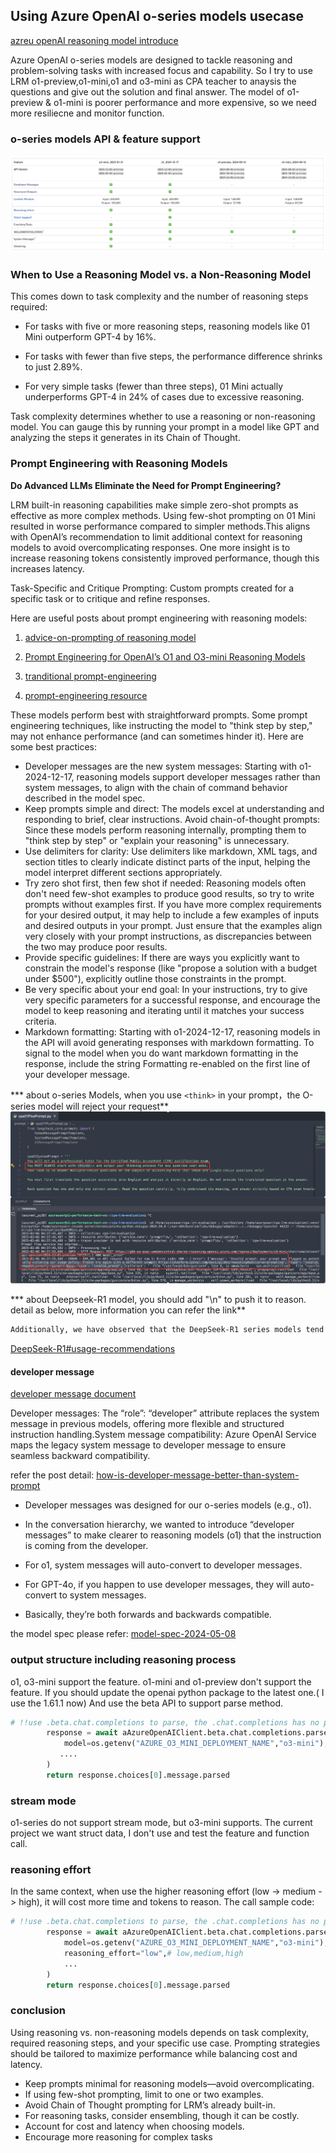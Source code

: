 ## Using Azure OpenAI o-series models usecase

[azreu openAI reasoning model introduce](https://learn.microsoft.com/en-us/azure/ai-services/openai/how-to/reasoning?tabs=python-secure)

Azure OpenAI o-series models are designed to tackle reasoning and problem-solving tasks with increased focus and capability.
So I try to use LRM o1-preview,o1-mini,o1 and o3-mini as CPA teacher to anaysis the questions and give out the solution and final answer.
The model of o1-preview & o1-mini is poorer performance and more expensive, so we need more resiliecne and monitor function.

### o-series models API & feature support

![](./images/o-seriesAPI&featureSupport.png)

### When to Use a Reasoning Model vs. a Non-Reasoning Model

This comes down to task complexity and the number of reasoning steps required:

- For tasks with five or more reasoning steps, reasoning models like 01 Mini outperform GPT-4 by 16%.

- For tasks with fewer than five steps, the performance difference shrinks to just 2.89%.

- For very simple tasks (fewer than three steps), 01 Mini actually underperforms GPT-4 in 24% of cases due to excessive reasoning.

Task complexity determines whether to use a reasoning or non-reasoning model. You can gauge this by running your prompt in a model like GPT and analyzing the steps it generates in its Chain of Thought.


### Prompt Engineering with Reasoning Models

**Do Advanced LLMs Eliminate the Need for Prompt Engineering?**

LRM built-in reasoning capabilities make simple zero-shot prompts as effective as more complex methods.
Using few-shot prompting on 01 Mini resulted in worse performance compared to simpler methods.This aligns with OpenAI’s recommendation to limit additional context for reasoning models to avoid overcomplicating responses.
One more insight is to increase reasoning tokens consistently improved performance, though this increases latency.

Task-Specific and Critique Prompting: Custom prompts  created for a specific task or to critique and refine responses.

Here are useful posts about prompt engineering with reasoning models:

1. [advice-on-prompting of reasoning model](https://platform.openai.com/docs/guides/reasoning#advice-on-prompting)

2. [Prompt Engineering for OpenAI’s O1 and O3-mini Reasoning Models](https://techcommunity.microsoft.com/blog/azure-ai-services-blog/prompt-engineering-for-openai%E2%80%99s-o1-and-o3-mini-reasoning-models/4374010)

3. [tranditional prompt-engineering](https://platform.openai.com/docs/guides/prompt-engineering)

4. [prompt-engineering resource](https://cookbook.openai.com/articles/related_resources)

These models perform best with straightforward prompts. Some prompt engineering techniques, like instructing the model to "think step by step," may not enhance performance (and can sometimes hinder it). Here are some best practices:

- Developer messages are the new system messages: Starting with o1-2024-12-17, reasoning models support developer messages rather than system messages, to align with the chain of command behavior described in the model spec.
- Keep prompts simple and direct: The models excel at understanding and responding to brief, clear instructions.
   Avoid chain-of-thought prompts: Since these models perform reasoning internally, prompting them to "think step by step" or "explain your reasoning" is unnecessary.
- Use delimiters for clarity: Use delimiters like markdown, XML tags, and section titles to clearly indicate distinct parts of the input, helping the model interpret different sections appropriately.
- Try zero shot first, then few shot if needed: Reasoning models often don't need few-shot examples to produce good results, so try to write prompts without examples first. If you have more complex requirements for your desired output, it may help to include a few examples of inputs and desired outputs in your prompt. Just ensure that the examples align very closely with your prompt instructions, as discrepancies between the two may produce poor results.
- Provide specific guidelines: If there are ways you explicitly want to constrain the model's response (like "propose a solution with a budget under $500"), explicitly outline those constraints in the prompt.
- Be very specific about your end goal: In your instructions, try to give very specific parameters for a successful response, and encourage the model to keep reasoning and iterating until it matches your success criteria.
- Markdown formatting: Starting with o1-2024-12-17, reasoning models in the API will avoid generating responses with markdown formatting. To signal to the model when you do want markdown formatting in the response, include the string Formatting re-enabled on the first line of your developer message.


*** about o-series Models, when you use `<think>` in your prompt，the O-series model will reject your request**
![](./images/o-series-prompt-restrict.png)


*** about Deepseek-R1 model, you should add  "<think>\n" to push it to reason. detail as below, more information you can refer the link** 
```markdown
Additionally, we have observed that the DeepSeek-R1 series models tend to bypass thinking pattern (i.e., outputting "<think>\n\n</think>") when responding to certain queries, which can adversely affect the model's performance. To ensure that the model engages in thorough reasoning, we recommend enforcing the model to initiate its response with "<think>\n" at the beginning of every output.
```
[DeepSeek-R1#usage-recommendations](https://github.com/deepseek-ai/DeepSeek-R1#usage-recommendations)

#### developer message
[developer message document](https://platform.openai.com/docs/guides/text-generation#building-prompts)

Developer messages: The “role”: “developer” attribute replaces the system message in previous models, offering more flexible and structured instruction handling.System message compatibility: Azure OpenAI Service maps the legacy system message to developer message to ensure seamless backward compatibility.

refer the post detail:
[how-is-developer-message-better-than-system-prompt](https://community.openai.com/t/how-is-developer-message-better-than-system-prompt/1062784/11)

- Developer messages was designed for our o-series models (e.g., o1).

- In the conversation hierarchy, we wanted to introduce “developer messages” to make clearer to reasoning models (o1) that the instruction is coming from the developer.

- For o1, system messages will auto-convert to developer messages.

- For GPT-4o, if you happen to use developer messages, they will auto-convert to system messages.

- Basically, they’re both forwards and backwards compatible.

the model spec please refer: [model-spec-2024-05-08](https://cdn.openai.com/spec/model-spec-2024-05-08.html#definitions)

### output structure including reasoning process

o1, o3-mini support the feature. o1-mini and o1-preview don't support the feature.
If you should update the openai python package to the latest one.( I use the 1.61.1 now)
And use the beta API to support parse method.

```python
# !!use .beta.chat.completions to parse, the .chat.completions has no parese method
        response = await aAzureOpenAIClient.beta.chat.completions.parse(
            model=os.getenv("AZURE_O3_MINI_DEPLOYMENT_NAME","o3-mini"),
           ....
        )
        return response.choices[0].message.parsed
```

### stream mode

o1-series do not support stream mode, but o3-mini supports. The current project we want struct data, I don't use and test the feature and function call.

### reasoning effort 

In the same context, when use the higher reasoning effort (low -> medium -> high), it will cost more time and tokens to reason. 
The call sample code:
```python
# !!use .beta.chat.completions to parse, the .chat.completions has no parese method
        response = await aAzureOpenAIClient.beta.chat.completions.parse(
            model=os.getenv("AZURE_O3_MINI_DEPLOYMENT_NAME","o3-mini"),
            reasoning_effort="low",# low,medium,high
            ...
        )
        return response.choices[0].message.parsed
```

### conclusion

Using reasoning vs. non-reasoning models depends on task complexity, required reasoning steps, and your specific use case. Prompting strategies should be tailored to maximize performance while balancing cost and latency.

- Keep prompts minimal for reasoning models—avoid overcomplicating.
- If using few-shot prompting, limit to one or two examples.
- Avoid Chain of Thought prompting for LRM’s already built-in.
- For reasoning tasks, consider ensembling, though it can be costly.
- Account for cost and latency when choosing models.
- Encourage more reasoning for complex tasks

